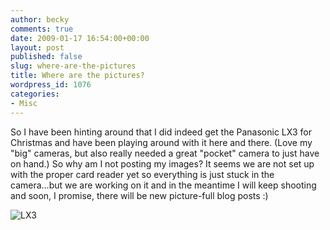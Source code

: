 ```yaml
---
author: becky
comments: true
date: 2009-01-17 16:54:00+00:00
layout: post
published: false
slug: where-are-the-pictures
title: Where are the pictures?
wordpress_id: 1076
categories:
- Misc
---
```


So I have been hinting around that I did indeed get the Panasonic LX3 for Christmas and have been playing around with it here and there. (Love my "big" cameras, but also really needed a great "pocket" camera to just have on hand.) So why am I not posting my images? It seems we are not set up with the proper card reader yet so everything is just stuck in the camera...but we are working on it and in the meantime I will keep shooting and soon, I promise, there will be new picture-full blog posts :)


![LX3](http://beta.beckyjenson.com/wp-content/uploads/2009/01/31dux5mv-jl__sl500_aa250_.jpg)




[](http://1.bp.blogspot.com/_-Ts524Khko8/SXINiU8zGQI/AAAAAAAAAo4/KiupyXvc5zk/s1600-h/31DUx5Mv-jL__SL500_AA250_.jpg) 
